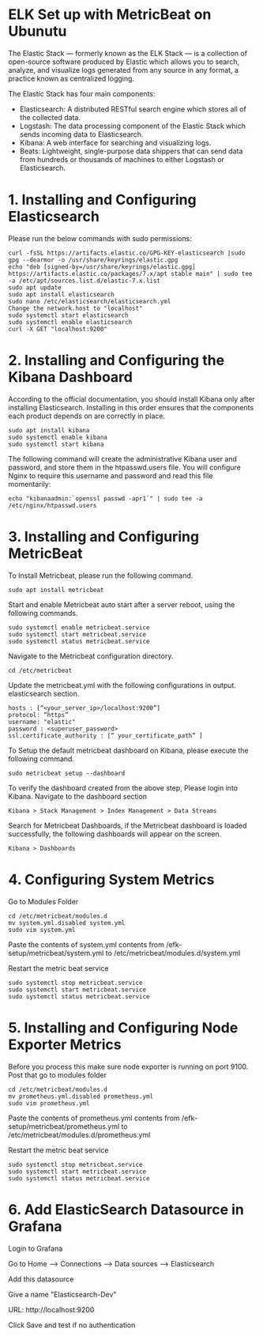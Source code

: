 
# ELK Set up with MetricBeat on Ubunutu

The Elastic Stack — formerly known as the ELK Stack — is a collection of open-source software produced by Elastic which allows you to search, analyze, and visualize logs generated from any source in any format, a practice known as centralized logging. 

The Elastic Stack has four main components:

- Elasticsearch: A distributed RESTful search engine which stores all of the collected data.
- Logstash: The data processing component of the Elastic Stack which sends incoming data to Elasticsearch.
- Kibana: A web interface for searching and visualizing logs.
- Beats: Lightweight, single-purpose data shippers that can send data from hundreds or thousands of machines to either Logstash or Elasticsearch.

# 1. Installing and Configuring Elasticsearch  

Please run the below commands with sudo permissions:

    curl -fsSL https://artifacts.elastic.co/GPG-KEY-elasticsearch |sudo gpg --dearmor -o /usr/share/keyrings/elastic.gpg
    echo "deb [signed-by=/usr/share/keyrings/elastic.gpg] https://artifacts.elastic.co/packages/7.x/apt stable main" | sudo tee -a /etc/apt/sources.list.d/elastic-7.x.list
    sudo apt update
    sudo apt install elasticsearch
    sudo nano /etc/elasticsearch/elasticsearch.yml
    Change the network.host to "localhost"
    sudo systemctl start elasticsearch
    sudo systemctl enable elasticsearch
    curl -X GET "localhost:9200"

# 2. Installing and Configuring the Kibana Dashboard  

According to the official documentation, you should install Kibana only after installing Elasticsearch. Installing in this order ensures that the components each product depends on are correctly in place.

    sudo apt install kibana
    sudo systemctl enable kibana
    sudo systemctl start kibana

The following command will create the administrative Kibana user and password, and store them in the htpasswd.users file. You will configure Nginx to require this username and password and read this file momentarily:

    echo "kibanaadmin:`openssl passwd -apr1`" | sudo tee -a /etc/nginx/htpasswd.users

# 3. Installing and Configuring MetricBeat  
To Install Metricbeat, please run the following command.  

    sudo apt install metricbeat

Start and enable Metricbeat auto start after a server reboot, using the following commands.  

    sudo systemctl enable metricbeat.service
    sudo systemctl start metricbeat.service
    sudo systemctl status metricbeat.service

Navigate to the Metricbeat configuration directory.  

    cd /etc/metricbeat

Update the metricbeat.yml with the following configurations in output. elasticsearch section.

    hosts : [“<your_server_ip>/localhost:9200”]
    protocol: “https”
    username: "elastic" 
    password : <superuser_password>
    ssl.certificate_authority : [“ your_certificate_path” ]

To Setup the default metricbeat dashboard on Kibana, please execute the following command. 

    sudo metricbeat setup --dashboard

To verify the dashboard created from the above step, Please login into Kibana.
Navigate to the dashboard section  

    Kibana > Stack Management > Index Management > Data Streams

Search for Metricbeat Dashboards, if the Metricbeat dashboard is loaded successfully, the following dashboards will appear on the screen.  

    Kibana > Dashboards

# 4. Configuring System Metrics
Go to Modules Folder

    cd /etc/metricbeat/modules.d
    mv system.yml.disabled system.yml
    sudo vim system.yml

Paste the contents of system.yml contents from /efk-setup/metricbeat/system.yml to /etc/metricbeat/modules.d/system.yml 

Restart the metric beat service   

    sudo systemctl stop metricbeat.service
    sudo systemctl start metricbeat.service
    sudo systemctl status metricbeat.service

# 5. Installing and Configuring Node Exporter Metrics

Before you process this make sure node exporter is running on port 9100. 
Post that go to modules folder   

    cd /etc/metricbeat/modules.d
    mv prometheus.yml.disabled prometheus.yml
    sudo vim prometheus.yml

Paste the contents of prometheus.yml contents from /efk-setup/metricbeat/prometheus.yml to /etc/metricbeat/modules.d/prometheus.yml

Restart the metric beat service  

    sudo systemctl stop metricbeat.service
    sudo systemctl start metricbeat.service
    sudo systemctl status metricbeat.service

# 6. Add ElasticSearch Datasource in Grafana

Login to Grafana 

Go to Home --> Connections --> Data sources --> Elasticsearch 

Add this datasource 

Give a name "Elasticsearch-Dev" 

URL: http://localhost:9200 

Click Save and test if no authentication 

